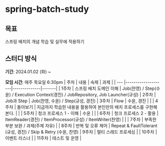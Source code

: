 # spring-batch-study

## 목표
스프링 배치의 개념 학습 및 실무에 적용하기


## 스터디 방식
**기간**: 2024.01.02 (화) ~ 

**모임 시간**: 매주 목요일 6:30pm 
| 주차 | 내용                | 숙제             |  과제   |
| --- |--------------------|--------------|-------|
| 1주차 | 스프링 배치 도메인 이해 | Job(찬영) / Step(수윤) / Execution Context(경진) / JobRepository, Job Launcher(규성)
| 2주차 | Job과 Step |  Job(찬영, 수윤) / Step(규성, 경진)
| 3주차 | Flow |  수윤, 경진   |    |
| 4주차 | 돌아보기 | 지금까지 학습한 내용을 활용하여 본인만의 배치 프로세스를 구현해 본다.  |    |
| 5주차 | 청크 프로세스 1 - 이해 | 수윤  |    |
| 6주차 | 청크 프로세스 2 - 활용 | ItemReader(경진) / ItemProcessor(규성) / ItemWriter(찬영) |    |
| 7주차 | 부족한 부분 보완 / 과제(주제 자유) |
| 8주차 | 반복 및 오류 제어 | Repeat & FaultTolerant (규성, 경진) / Skip & Retry (수윤, 찬영)
| 9주차 | 멀티 스레드 프로세싱 |
| 10주차 | 이벤트 리스너 |
| 11주차 | 테스트 및 운영 |


